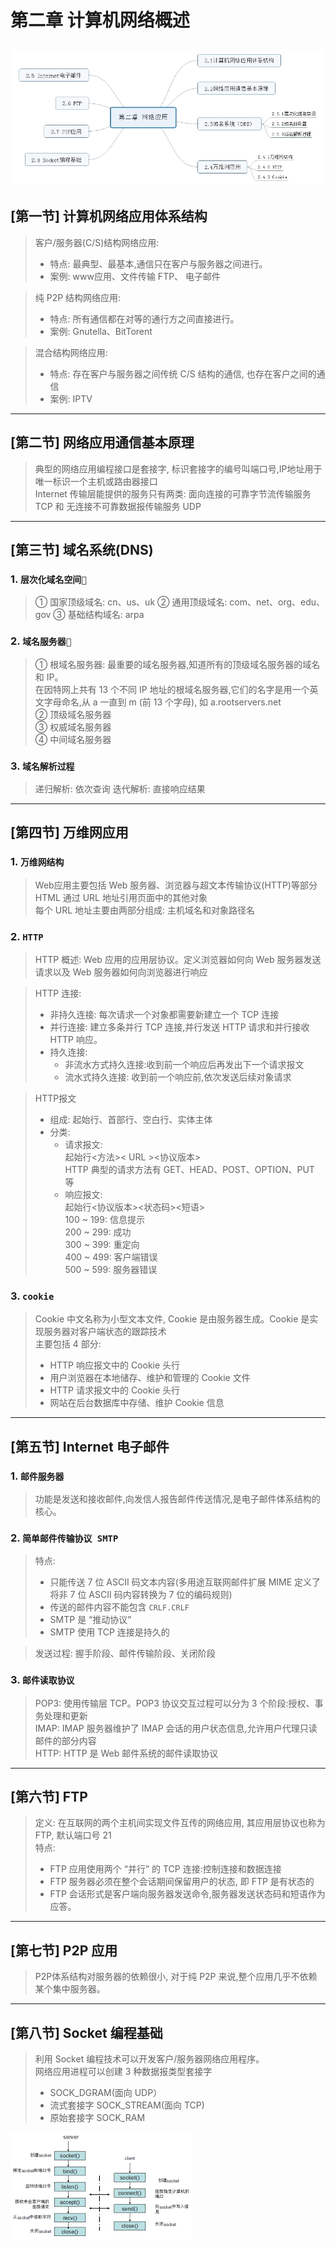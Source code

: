 # 第二章 计算机网络概述
![](../doc/ch2-1-1.png)
---
## [第一节] 计算机网络应用体系结构
> 客户/服务器(C/S)结构网络应用:
> - 特点: 最典型、最基本,通信只在客户与服务器之间进行。
> - 案例: www应用、文件传输 FTP、 电子邮件  

> 纯 P2P 结构网络应用:
> - 特点: 所有通信都在对等的通行方之间直接进行。
> - 案例: Gnutella、BitTorent

> 混合结构网络应用:
> - 特点: 存在客户与服务器之间传统 C/S 结构的通信, 也存在客户之间的通信
> - 案例: IPTV

---
## [第二节] 网络应用通信基本原理

> 典型的网络应用编程接口是套接字, 标识套接字的编号叫端口号,IP地址用于唯一标识一个主机或路由器接口  
> Internet 传输层能提供的服务只有两类: 面向连接的可靠字节流传输服务 TCP 和 无连接不可靠数据报传输服务 UDP
---
## [第三节] 域名系统(DNS)

### 1. `层次化域名空间`

> ① 国家顶级域名: cn、us、uk
> ② 通用顶级域名: com、net、org、edu、gov
> ③ 基础结构域名: arpa

### 2. `域名服务器`

> ① 根域名服务器: 最重要的域名服务器,知道所有的顶级域名服务器的域名和 IP。  
> 在因特网上共有 13 个不同 IP 地址的根域名服务器,它们的名字是用一个英文字母命名,从 a 一直到 m (前 13 个字母), 如 a.rootservers.net  
> ② 顶级域名服务器  
> ③ 权威域名服务器  
> ④ 中间域名服务器

### 3. `域名解析过程`
> 递归解析: 依次查询
> 迭代解析: 直接响应结果
---
## [第四节] 万维网应用 

### 1. `万维网结构`

> Web应用主要包括 Web 服务器、浏览器与超文本传输协议(HTTP)等部分  
HTML 通过 URL 地址引用页面中的其他对象  
每个 URL 地址主要由两部分组成: 主机域名和对象路径名

### 2. `HTTP`  
> HTTP 概述: Web 应用的应用层协议。定义浏览器如何向 Web 服务器发送请求以及 Web 服务器如何向浏览器进行响应  

> HTTP 连接:   
> - 非持久连接: 每次请求一个对象都需要新建立一个 TCP 连接  
> - 并行连接: 建立多条并行 TCP 连接,并行发送 HTTP 请求和并行接收 HTTP 响应。  
> - 持久连接: 
>   - 非流水方式持久连接:收到前一个响应后再发出下一个请求报文
>   - 流水式持久连接: 收到前一个响应前,依次发送后续对象请求

> HTTP报文  
> - 组成: 起始行、首部行、空白行、实体主体  
> - 分类:
>   - 请求报文:  
起始行<方法>< URL ><协议版本>  
HTTP 典型的请求方法有 GET、HEAD、POST、OPTION、PUT 等  
>   - 响应报文:  
起始行<协议版本><状态码><短语>  
100 ~ 199: 信息提示  
200 ~ 299: 成功  
300 ~ 399: 重定向  
400 ~ 499: 客户端错误  
500 ~ 599: 服务器错误

### 3. `cookie`
> Cookie 中文名称为小型文本文件, Cookie 是由服务器生成。Cookie 是实现服务器对客户端状态的跟踪技术  
主要包括 4 部分:
>- HTTP 响应报文中的 Cookie 头行
>- 用户浏览器在本地储存、维护和管理的 Cookie 文件
>- HTTP 请求报文中的 Cookie 头行
>- 网站在后台数据库中存储、维护 Cookie 信息

---
## [第五节] Internet 电子邮件

### 1. `邮件服务器`
> 功能是发送和接收邮件,向发信人报告邮件传送情况,是电子邮件体系结构的核心。

### 2. `简单邮件传输协议 SMTP`
> 特点:
> - 只能传送 7 位 ASCII 码文本内容(多用途互联网邮件扩展 MIME 定义了将非 7 位 ASCII 码内容转换为 7 位的编码规则)
>- 传送的邮件内容不能包含 `CRLF.CRLF`
>- SMTP 是 “推动协议”
>- SMTP 使用 TCP 连接是持久的  

> 发送过程: 握手阶段、邮件传输阶段、关闭阶段  

### 3. `邮件读取协议`
> POP3: 使用传输层 TCP。POP3 协议交互过程可以分为 3 个阶段:授权、事务处理和更新  
> IMAP: IMAP 服务器维护了 IMAP 会话的用户状态信息,允许用户代理只读邮件的部分内容  
> HTTP: HTTP 是 Web 邮件系统的邮件读取协议

---

## [第六节] FTP
> 定义: 在互联网的两个主机间实现文件互传的网络应用, 其应用层协议也称为 FTP, 默认端口号 21  
> 特点: 
>- FTP 应用使用两个 “并行” 的 TCP 连接:控制连接和数据连接
>- FTP 服务器必须在整个会话期间保留用户的状态, 即 FTP 是有状态的
>- FTP 会话形式是客户端向服务器发送命令,服务器发送状态码和短语作为应答。

---
## [第七节] P2P 应用
> P2P体系结构对服务器的依赖很小, 对于纯 P2P 来说,整个应用几乎不依赖某个集中服务器。

---
## [第八节] Socket 编程基础
> 利用 Socket 编程技术可以开发客户/服务器网络应用程序。  
> 网络应用进程可以创建 3 种数据报类型套接字
>- SOCK_DGRAM(面向 UDP）
>- 流式套接字 SOCK_STREAM(面向 TCP)
>- 原始套接字 SOCK_RAM  

![socket](../doc/ch2-8-1.png)